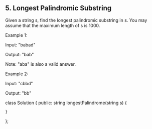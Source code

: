 ## 5. Longest Palindromic Substring
Given a string s, find the longest palindromic substring in s. You may assume that the maximum length of s is 1000.

Example 1:

Input: "babad"

Output: "bab"

Note: "aba" is also a valid answer.

Example 2:

Input: "cbbd"

Output: "bb"

class Solution {
public:
    string longestPalindrome(string s) {
        
    }
};
